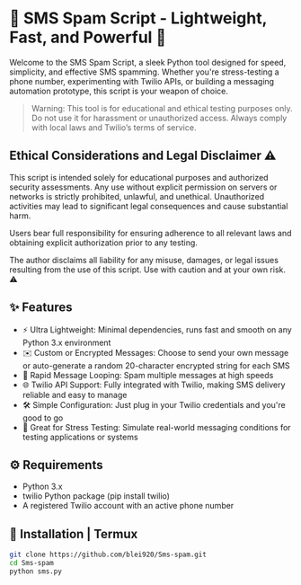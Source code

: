 # 🚀 SMS Spam Script - Lightweight, Fast, and Powerful 📲

Welcome to the SMS Spam Script, a sleek Python tool designed for speed, simplicity, and effective SMS spamming. Whether you're stress-testing a phone number, experimenting with Twilio APIs, or building a messaging automation prototype, this script is your weapon of choice.

> Warning: This tool is for educational and ethical testing purposes only. Do not use it for harassment or unauthorized access. Always comply with local laws and Twilio’s terms of service.

## Ethical Considerations and Legal Disclaimer ⚠️

This script is intended solely for educational purposes and authorized security assessments. Any use without explicit permission on servers or networks is strictly prohibited, unlawful, and unethical. Unauthorized activities may lead to significant legal consequences and cause substantial harm.

Users bear full responsibility for ensuring adherence to all relevant laws and obtaining explicit authorization prior to any testing.

The author disclaims all liability for any misuse, damages, or legal issues resulting from the use of this script. Use with caution and at your own risk. ⚠️

## ✨ Features

- ⚡ Ultra Lightweight: Minimal dependencies, runs fast and smooth on any Python 3.x environment
- ✉️ Custom or Encrypted Messages: Choose to send your own message or auto-generate a random 20-character encrypted string for each SMS
- 🔁 Rapid Message Looping: Spam multiple messages at high speeds
- 🌐 Twilio API Support: Fully integrated with Twilio, making SMS delivery reliable and easy to manage
- 🛠 Simple Configuration: Just plug in your Twilio credentials and you're good to go
- 🧪 Great for Stress Testing: Simulate real-world messaging conditions for testing applications or systems

## ⚙️ Requirements

- Python 3.x
- twilio Python package (pip install twilio)
- A registered Twilio account with an active phone number

## 🚀 Installation | Termux

```bash
git clone https://github.com/blei920/Sms-spam.git
cd Sms-spam
python sms.py
```
